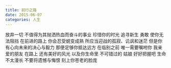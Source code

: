 ```yaml
---
title: 前行之路
date: 2015-06-07
categories: 人生
---
```


放弃一切
不值得为其抛洒热血而奋斗的事业<!--more-->
珍惜你的时光
追寻新生
勇敢
使你无法阻挡
在前进的路上
你会忍受蜕变成熟
所应当迎战的孤寂、讥讽和迷茫
但是你有心向未来的决心与毅力
那便足够你抵达远方
在临别之前
唯一需要嘱咐你
我亲爱的朋友
在路上
还有美好的风光
以及你生命里
不可错过的
姑娘
好好把握吧
生命不太漫长
不要将遗憾与悔恨
刻上你苍老的脸庞
